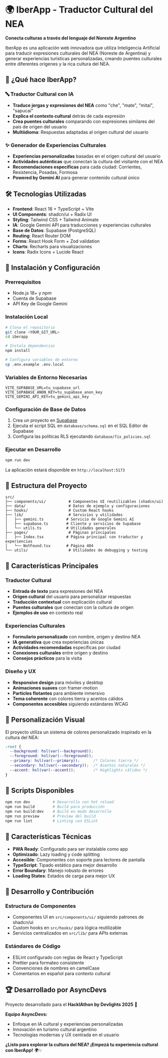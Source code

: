 # 🌍 IberApp - Traductor Cultural del NEA

**Conecta culturas a través del lenguaje del Noreste Argentino**

IberApp es una aplicación web innovadora que utiliza Inteligencia Artificial para traducir expresiones culturales del NEA (Noreste de Argentina) y generar experiencias turísticas personalizadas, creando puentes culturales entre diferentes orígenes y la rica cultura del NEA.

## 🎯 ¿Qué hace IberApp?

### 🔤 Traductor Cultural con IA
- **Traduce jergas y expresiones del NEA** como "che", "mate", "mitaí", "sapucai"
- **Explica el contexto cultural** detrás de cada expresión
- **Crea puentes culturales** comparando con expresiones similares del país de origen del usuario
- **Multiidioma**: Respuestas adaptadas al origen cultural del usuario

### ✨ Generador de Experiencias Culturales
- **Experiencias personalizadas** basadas en el origen cultural del usuario
- **Actividades auténticas** que conectan la cultura del visitante con el NEA
- **Recomendaciones específicas** para cada ciudad: Corrientes, Resistencia, Posadas, Formosa
- **Powered by Gemini AI** para generar contenido cultural único

## 🛠️ Tecnologías Utilizadas

- **Frontend**: React 18 + TypeScript + Vite
- **UI Components**: shadcn/ui + Radix UI
- **Styling**: Tailwind CSS + Tailwind Animate
- **IA**: Google Gemini API para traducciones y experiencias culturales
- **Base de Datos**: Supabase (PostgreSQL)
- **Routing**: React Router DOM
- **Forms**: React Hook Form + Zod validation
- **Charts**: Recharts para visualizaciones
- **Icons**: Radix Icons + Lucide React

## 🚀 Instalación y Configuración

### Prerrequisitos
- Node.js 18+ y npm
- Cuenta de Supabase
- API Key de Google Gemini

### Instalación Local

```bash
# Clona el repositorio
git clone <YOUR_GIT_URL>
cd iberapp

# Instala dependencias
npm install

# Configura variables de entorno
cp .env.example .env.local
```

### Variables de Entorno Necesarias

```env
VITE_SUPABASE_URL=tu_supabase_url
VITE_SUPABASE_ANON_KEY=tu_supabase_anon_key
VITE_GEMINI_API_KEY=tu_gemini_api_key
```

### Configuración de Base de Datos

1. Crea un proyecto en [Supabase](https://supabase.com)
2. Ejecuta el script SQL en `database/schema.sql` en el SQL Editor de Supabase
3. Configura las políticas RLS ejecutando `database/fix_policies.sql`

### Ejecutar en Desarrollo

```bash
npm run dev
```

La aplicación estará disponible en `http://localhost:5173`

## 📂 Estructura del Proyecto

```
src/
├── components/ui/          # Componentes UI reutilizables (shadcn/ui)
├── data/                   # Datos de ejemplo y configuraciones
├── hooks/                  # Custom React hooks
├── lib/                    # Servicios y utilidades
│   ├── gemini.ts          # Servicio de Google Gemini AI
│   ├── supabase.ts        # Cliente y servicios de Supabase
│   └── utils.ts           # Utilidades generales
├── pages/                  # Páginas principales
│   ├── Index.tsx          # Página principal con traductor y experiencias
│   └── NotFound.tsx       # Página 404
└── utils/                  # Utilidades de debugging y testing
```

## 🌟 Características Principales

### Traductor Cultural
- **Entrada de texto** para expresiones del NEA
- **Origen cultural** del usuario para personalizar respuestas
- **Traducción contextual** con explicación cultural
- **Puentes culturales** que conectan con la cultura de origen
- **Ejemplos de uso** en contexto real

### Experiencias Culturales
- **Formulario personalizado** con nombre, origen y destino NEA
- **IA generativa** que crea experiencias únicas
- **Actividades recomendadas** específicas por ciudad
- **Conexiones culturales** entre origen y destino
- **Consejos prácticos** para la visita

### Diseño y UX
- **Responsive design** para móviles y desktop
- **Animaciones suaves** con framer-motion
- **Particles flotantes** para ambiente inmersivo
- **Tema coherente** con colores tierra y acentos cálidos
- **Componentes accesibles** siguiendo estándares WCAG

## 🎨 Personalización Visual

El proyecto utiliza un sistema de colores personalizado inspirado en la cultura del NEA:

```css
:root {
  --background: hsl(var(--background));
  --foreground: hsl(var(--foreground));
  --primary: hsl(var(--primary));      /* Colores tierra */
  --secondary: hsl(var(--secondary));  /* Acentos naturales */
  --accent: hsl(var(--accent));        /* Highlights cálidos */
}
```

## 🔧 Scripts Disponibles

```bash
npm run dev          # Desarrollo con hot reload
npm run build        # Build para producción
npm run build:dev    # Build en modo desarrollo
npm run preview      # Preview del build
npm run lint         # Linting con ESLint
```

## 📱 Características Técnicas

- **PWA Ready**: Configurado para ser instalable como app
- **Optimizado**: Lazy loading y code splitting
- **Accesible**: Componentes con soporte para lectores de pantalla
- **TypeScript**: Tipado estático para mejor desarrollo
- **Error Boundary**: Manejo robusto de errores
- **Loading States**: Estados de carga para mejor UX

## 🤝 Desarrollo y Contribución

### Estructura de Componentes
- Componentes UI en `src/components/ui/` siguiendo patrones de shadcn/ui
- Custom hooks en `src/hooks/` para lógica reutilizable
- Servicios centralizados en `src/lib/` para APIs externas

### Estándares de Código
- ESLint configurado con reglas de React y TypeScript
- Prettier para formateo consistente
- Convenciones de nombres en camelCase
- Comentarios en español para contexto cultural

## 🏆 Desarrollado por AsyncDevs

Proyecto desarrollado para el **HackIAthon by Devlights 2025** 🚀

**Equipo AsyncDevs:**
- Enfoque en IA cultural y experiencias personalizadas
- Innovación en turismo cultural argentino
- Tecnologías modernas y UX centrada en el usuario

**¿Listo para explorar la cultura del NEA? ¡Empezá tu experiencia cultural con IberApp!** 🌍✨
